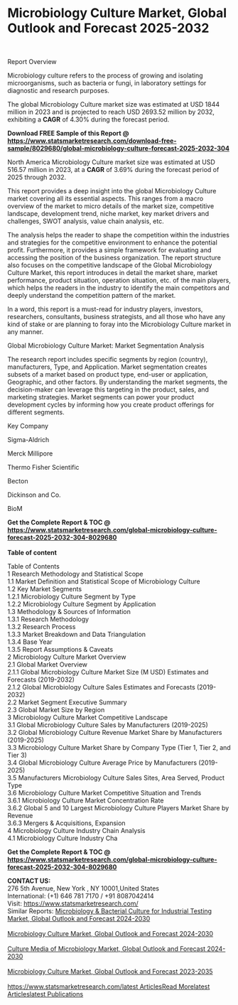 <h1>Microbiology Culture Market, Global Outlook and Forecast 2025-2032</h1><br/><p>Report Overview</p><p>Microbiology culture refers to the process of growing and isolating microorganisms, such as bacteria or fungi, in laboratory settings for diagnostic and research purposes.</p><p>The global Microbiology Culture market size was estimated at USD 1844 million in 2023 and is projected to reach USD 2693.52 million by 2032, exhibiting a <strong>CAGR</strong> of 4.30% during the forecast period.</p><p><strong>Download FREE Sample of this Report @ <a href="https://www.statsmarketresearch.com/download-free-sample/8029680/global-microbiology-culture-forecast-2025-2032-304">https://www.statsmarketresearch.com/download-free-sample/8029680/global-microbiology-culture-forecast-2025-2032-304</a></strong></p><p>North America Microbiology Culture market size was estimated at USD 516.57 million in 2023, at a <strong>CAGR</strong> of 3.69% during the forecast period of 2025 through 2032.</p><p>This report provides a deep insight into the global Microbiology Culture market covering all its essential aspects. This ranges from a macro overview of the market to micro details of the market size, competitive landscape, development trend, niche market, key market drivers and challenges, SWOT analysis, value chain analysis, etc.</p><p>The analysis helps the reader to shape the competition within the industries and strategies for the competitive environment to enhance the potential profit. Furthermore, it provides a simple framework for evaluating and accessing the position of the business organization. The report structure also focuses on the competitive landscape of the Global Microbiology Culture Market, this report introduces in detail the market share, market performance, product situation, operation situation, etc. of the main players, which helps the readers in the industry to identify the main competitors and deeply understand the competition pattern of the market.</p><p>In a word, this report is a must-read for industry players, investors, researchers, consultants, business strategists, and all those who have any kind of stake or are planning to foray into the Microbiology Culture market in any manner.</p><p>Global Microbiology Culture Market: Market Segmentation Analysis</p><p>The research report includes specific segments by region (country), manufacturers, Type, and Application. Market segmentation creates subsets of a market based on product type, end-user or application, Geographic, and other factors. By understanding the market segments, the decision-maker can leverage this targeting in the product, sales, and marketing strategies. Market segments can power your product development cycles by informing how you create product offerings for different segments.</p><p>Key Company</p><p>Sigma-Aldrich</p><p>Merck Millipore</p><p>Thermo Fisher Scientific</p><p>Becton</p><p>Dickinson and Co.</p><p>BioM</p><div><b>Get the Complete Report & TOC @ <a href="https://www.statsmarketresearch.com/global-microbiology-culture-forecast-2025-2032-304-8029680">https://www.statsmarketresearch.com/global-microbiology-culture-forecast-2025-2032-304-8029680</a></b></div><br><b>Table of content</b><p>Table of Contents<br />1 Research Methodology and Statistical Scope<br />1.1 Market Definition and Statistical Scope of Microbiology Culture<br />1.2 Key Market Segments<br />1.2.1 Microbiology Culture Segment by Type<br />1.2.2 Microbiology Culture Segment by Application<br />1.3 Methodology & Sources of Information<br />1.3.1 Research Methodology<br />1.3.2 Research Process<br />1.3.3 Market Breakdown and Data Triangulation<br />1.3.4 Base Year<br />1.3.5 Report Assumptions & Caveats<br />2 Microbiology Culture Market Overview<br />2.1 Global Market Overview<br />2.1.1 Global Microbiology Culture Market Size (M USD) Estimates and Forecasts (2019-2032)<br />2.1.2 Global Microbiology Culture Sales Estimates and Forecasts (2019-2032)<br />2.2 Market Segment Executive Summary<br />2.3 Global Market Size by Region<br />3 Microbiology Culture Market Competitive Landscape<br />3.1 Global Microbiology Culture Sales by Manufacturers (2019-2025)<br />3.2 Global Microbiology Culture Revenue Market Share by Manufacturers (2019-2025)<br />3.3 Microbiology Culture Market Share by Company Type (Tier 1, Tier 2, and Tier 3)<br />3.4 Global Microbiology Culture Average Price by Manufacturers (2019-2025)<br />3.5 Manufacturers Microbiology Culture Sales Sites, Area Served, Product Type<br />3.6 Microbiology Culture Market Competitive Situation and Trends<br />3.6.1 Microbiology Culture Market Concentration Rate<br />3.6.2 Global 5 and 10 Largest Microbiology Culture Players Market Share by Revenue<br />3.6.3 Mergers & Acquisitions, Expansion<br />4 Microbiology Culture Industry Chain Analysis<br />4.1 Microbiology Culture Industry Cha<br><div><b>Get the Complete Report & TOC @ <a href="https://www.statsmarketresearch.com/global-microbiology-culture-forecast-2025-2032-304-8029680">https://www.statsmarketresearch.com/global-microbiology-culture-forecast-2025-2032-304-8029680</a></b></div></p> <b>CONTACT US:</b><br>276 5th Avenue, New York , NY 10001,United States<br>International: (+1) 646 781 7170 / +91 8087042414<br>Visit: <a href="https://www.statsmarketresearch.com/">https://www.statsmarketresearch.com/</a><br>Similar Reports: <a href="https://www.statsmarketresearch.com/global-microbiology-culture-forecast-2025-2032-304-8029680">Microbiology & Bacterial Culture for Industrial Testing Market, Global Outlook and Forecast 2024-2030</a><br/><br/><a href="https://www.statsmarketresearch.com/global-microbiology-culture-forecast-2025-2032-304-8029680">Microbiology Culture Market, Global Outlook and Forecast 2024-2030</a><br/><br/><a href="https://www.statsmarketresearch.com/global-microbiology-culture-forecast-2025-2032-304-8029680">Culture Media of Microbiology Market, Global Outlook and Forecast 2024-2030</a><br/><br/><a href="https://www.statsmarketresearch.com/global-microbiology-culture-forecast-2025-2032-304-8029680">Microbiology Culture Market, Global Outlook and Forecast 2023-2035</a><br/><br/><a href="https://gyeongbokgung.com">https://www.statsmarketresearch.com/</a><a href="https://hallyeomaritime.com">latest Articles</a><a href="https://jingwansa.com">Read More</a><a href=https://nguoiviet.jp/">latest Articles</a><a href="https://www.intelmarketresearch.com/">latest Publications</a>
